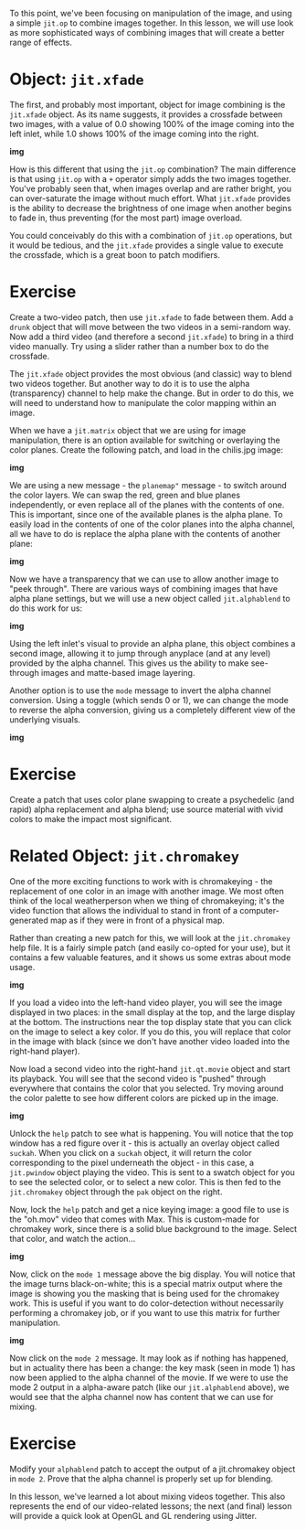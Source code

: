 To this point, we've been focusing on manipulation of the image, and using a simple `jit.op` to combine images together. In this lesson, we will use look as more sophisticated ways of combining images that will create a better range of effects.

# Object: `jit.xfade`
The first, and probably most important, object for image combining is the `jit.xfade` object. As its name suggests, it provides a crossfade between two images, with a value of 0.0 showing 100% of the image coming into the left inlet, while 1.0 shows 100% of the image coming into the right.

__img__

How is this different that using the `jit.op` combination? The main difference is that using `jit.op` with a `+` operator simply adds the two images together. You've probably seen that, when images overlap and are rather bright, you can over-saturate the image without much effort. What `jit.xfade` provides is the ability to decrease the brightness of one image when another begins to fade in, thus preventing (for the most part) image overload.

You could conceivably do this with a combination of `jit.op` operations, but it would be tedious, and the `jit.xfade` provides a single value to execute the crossfade, which is a great boon to patch modifiers.

# Exercise
Create a two-video patch, then use `jit.xfade` to fade between them. Add a `drunk` object that will move between the two videos in a semi-random way. Now add a third video (and therefore a second `jit.xfade`) to bring in a third video manually. Try using a slider rather than a number box to do the crossfade.

The `jit.xfade` object provides the most obvious (and classic) way to blend two videos together. But another way to do it is to use the alpha (transparency) channel to help make the change. But in order to do this, we will need to understand how to manipulate the color mapping within an image.

When we have a `jit.matrix` object that we are using for image manipulation, there is an option available for switching or overlaying the color planes. Create the following patch, and load in the chilis.jpg image:

__img__

We are using a new message - the `planemap"` message - to switch around the color layers. We can swap the red, green and blue planes independently, or even replace all of the planes with the contents of one. This is important, since one of the available planes is the alpha plane. To easily load in the contents of one of the color planes into the alpha channel, all we have to do is replace the alpha plane with the contents of another plane:

__img__

Now we have a transparency that we can use to allow another image to "peek through". There are various ways of combining images that have alpha plane settings, but we will use a new object called `jit.alphablend` to do this work for us:

__img__

Using the left inlet's visual to provide an alpha plane, this object combines a second image, allowing it to jump through anyplace (and at any level) provided by the alpha channel. This gives us the ability to make see-through images and matte-based image layering.

Another option is to use the `mode` message to invert the alpha channel conversion. Using a toggle (which sends 0 or 1), we can change the mode to reverse the alpha conversion, giving us a completely different view of the underlying visuals.

__img__

# Exercise
Create a patch that uses color plane swapping to create a psychedelic (and rapid) alpha replacement and alpha blend; use source material with vivid colors to make the impact most significant.

# Related Object: `jit.chromakey`
One of the more exciting functions to work with is chromakeying - the replacement of one color in an image with another image. We most often think of the local weatherperson when we thing of chromakeying; it's the video function that allows the individual to stand in front of a computer-generated map as if they were in front of a physical map.

Rather than creating a new patch for this, we will look at the `jit.chromakey` help file. It is a fairly simple patch (and easily co-opted for your use), but it contains a few valuable features, and it shows us some extras about mode usage.

__img__

If you load a video into the left-hand video player, you will see the image displayed in two places: in the small display at the top, and the large display at the bottom. The instructions near the top display state that you can click on the image to select a key color. If you do this, you will replace that color in the image with black (since we don't have another video loaded into the right-hand player).

Now load a second video into the right-hand `jit.qt.movie` object and start its playback. You will see that the second video is "pushed" through everywhere that contains the color that you selected. Try moving around the color palette to see how different colors are picked up in the image.

__img__

Unlock the `help` patch to see what is happening. You will notice that the top window has a red figure over it - this is actually an overlay object called `suckah`. When you click on a `suckah` object, it will return the color corresponding to the pixel underneath the object - in this case, a `jit.pwindow` object playing the video. This is sent to a swatch object for you to see the selected color, or to select a new color. This is then fed to the `jit.chromakey` object through the `pak` object on the right.

Now, lock the `help` patch and get a nice keying image: a good file to use is the "oh.mov" video that comes with Max. This is custom-made for chromakey work, since there is a solid blue background to the image. Select that color, and watch the action...

__img__

Now, click on the `mode 1` message above the big display. You will notice that the image turns black-on-white; this is a special matrix output where the image is showing you the masking that is being used for the chromakey work. This is useful if you want to do color-detection without necessarily performing a chromakey job, or if you want to use this matrix for further manipulation.

__img__

Now click on the `mode 2` message. It may look as if nothing has happened, but in actuality there has been a change: the key mask (seen in mode 1) has now been applied to the alpha channel of the movie. If we were to use the mode 2 output in a alpha-aware patch (like our `jit.alphablend` above), we would see that the alpha channel now has content that we can use for mixing.

# Exercise
Modify your `alphablend` patch to accept the output of a jit.chromakey object in `mode 2`. Prove that the alpha channel is properly set up for blending.

In this lesson, we've learned a lot about mixing videos together. This also represents the end of our video-related lessons; the next (and final) lesson will provide a quick look at OpenGL and GL rendering using Jitter.
